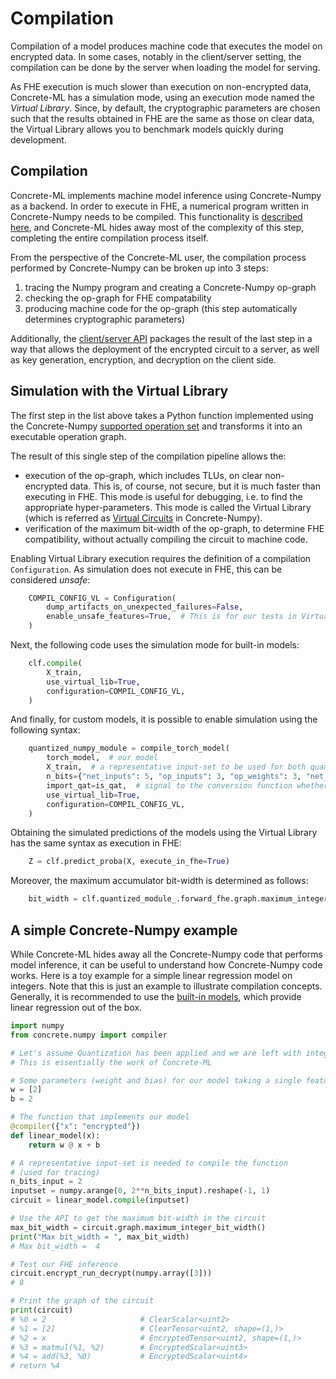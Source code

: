 # Compilation

Compilation of a model produces machine code that executes the model on encrypted data. In some cases, notably in the client/server setting, the compilation can be done by the server when loading the model for serving.

As FHE execution is much slower than execution on non-encrypted data, Concrete-ML has a simulation mode, using an execution mode named the _Virtual Library_. Since, by default, the cryptographic parameters are chosen such that the results obtained in FHE are the same as those on clear data, the Virtual Library allows you to benchmark models quickly during development.

## Compilation

Concrete-ML implements machine model inference using Concrete-Numpy as a backend. In order to execute in FHE, a numerical program written in Concrete-Numpy needs to be compiled. This functionality is [described here](https://docs.zama.ai/concrete-numpy/getting-started/quick%5C_start), and Concrete-ML hides away most of the complexity of this step, completing the entire compilation process itself.

From the perspective of the Concrete-ML user, the compilation process performed by Concrete-Numpy can be broken up into 3 steps:

1. tracing the Numpy program and creating a Concrete-Numpy op-graph
1. checking the op-graph for FHE compatability
1. producing machine code for the op-graph (this step automatically determines cryptographic parameters)

Additionally, the [client/server API](client_server.md) packages the result of the last step in a way that allows the deployment of the encrypted circuit to a server, as well as key generation, encryption, and decryption on the client side.

## Simulation with the Virtual Library

The first step in the list above takes a Python function implemented using the Concrete-Numpy [supported operation set](https://docs.zama.ai/concrete-numpy/getting-started/compatibility) and transforms it into an executable operation graph.

The result of this single step of the compilation pipeline allows the:

- execution of the op-graph, which includes TLUs, on clear non-encrypted data. This is, of course, not secure, but it is much faster than executing in FHE. This mode is useful for debugging, i.e. to find the appropriate hyper-parameters. This mode is called the Virtual Library (which is referred as [Virtual Circuits](https://app.gitbook.com/o/-MIF05xPVoj0l_wnOGB7/s/49QbUJ63qvCPBgHEb0Jc/tutorials/virtual_circuits) in Concrete-Numpy).
- verification of the maximum bit-width of the op-graph, to determine FHE compatibility, without actually compiling the circuit to machine code.

Enabling Virtual Library execution requires the definition of a compilation `Configuration`. As simulation does not execute in FHE, this can be considered _unsafe_:

<!--pytest-codeblocks:skip-->	

```python
    COMPIL_CONFIG_VL = Configuration(
        dump_artifacts_on_unexpected_failures=False,
        enable_unsafe_features=True,  # This is for our tests in Virtual Library only
    )
```

Next, the following code uses the simulation mode for built-in models:

<!--pytest-codeblocks:skip-->	

```python
    clf.compile(
        X_train,
        use_virtual_lib=True,
        configuration=COMPIL_CONFIG_VL,
    )
```

And finally, for custom models, it is possible to enable simulation using the following syntax:

<!--pytest-codeblocks:skip-->	

```python
    quantized_numpy_module = compile_torch_model(
        torch_model,  # our model
        X_train,  # a representative input-set to be used for both quantization and compilation
        n_bits={"net_inputs": 5, "op_inputs": 3, "op_weights": 3, "net_outputs": 5},
        import_qat=is_qat,  # signal to the conversion function whether the network is QAT
        use_virtual_lib=True,
        configuration=COMPIL_CONFIG_VL,
    )
```

Obtaining the simulated predictions of the models using the Virtual Library has the same syntax as execution in FHE:

<!--pytest-codeblocks:skip-->	

```python
    Z = clf.predict_proba(X, execute_in_fhe=True)
```

Moreover, the maximum accumulator bit-width is determined as follows:

<!--pytest-codeblocks:skip-->	

```python
    bit_width = clf.quantized_module_.forward_fhe.graph.maximum_integer_bit_width()
```

## A simple Concrete-Numpy example

While Concrete-ML hides away all the Concrete-Numpy code that performs model inference, it can be useful to understand how Concrete-Numpy code works. Here is a toy example for a simple linear regression model on integers. Note that this is just an example to illustrate compilation concepts. Generally, it is recommended to use the [built-in models](../built-in-models/linear.md), which provide linear regression out of the box.

```python
import numpy
from concrete.numpy import compiler

# Let's assume Quantization has been applied and we are left with integers only.
# This is essentially the work of Concrete-ML

# Some parameters (weight and bias) for our model taking a single feature
w = [2]
b = 2

# The function that implements our model
@compiler({"x": "encrypted"})
def linear_model(x):
    return w @ x + b

# A representative input-set is needed to compile the function
# (used for tracing)
n_bits_input = 2
inputset = numpy.arange(0, 2**n_bits_input).reshape(-1, 1)
circuit = linear_model.compile(inputset)

# Use the API to get the maximum bit-width in the circuit
max_bit_width = circuit.graph.maximum_integer_bit_width()
print("Max bit_width = ", max_bit_width)
# Max bit_width =  4

# Test our FHE inference
circuit.encrypt_run_decrypt(numpy.array([3]))
# 8

# Print the graph of the circuit
print(circuit)
# %0 = 2                     # ClearScalar<uint2>
# %1 = [2]                   # ClearTensor<uint2, shape=(1,)>
# %2 = x                     # EncryptedTensor<uint2, shape=(1,)>
# %3 = matmul(%1, %2)        # EncryptedScalar<uint3>
# %4 = add(%3, %0)           # EncryptedScalar<uint4>
# return %4
```
